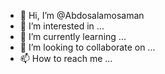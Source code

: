 - 👋 Hi, I’m @Abdosalamosaman
- 👀 I’m interested in ...
- 🌱 I’m currently learning ...
- 💞️ I’m looking to collaborate on ...
- 📫 How to reach me ...

<!---
Abdosalamosaman/Abdosalamosaman is a ✨ special ✨ repository because its `README.md` (this file) appears on your GitHub profile.
You can click the Preview link to take a look at your changes.
--->
